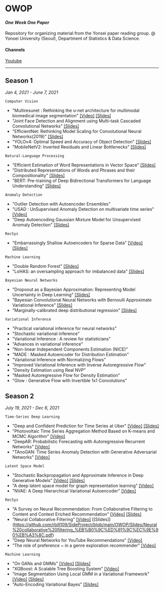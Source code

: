 # OWOP
#### *One Week One Paper* <br>
Repository for organizing material from the Yonsei paper reading group. @ Yonsei University (Seoul), Department of Statistics & Data Science.

#### Channels
[Youtube](https://www.youtube.com/channel/UCg7qqlsEjz0jKc91UIlwk6w/featured)

---

## Season 1
*Jan 4, 2021 - June 7, 2021*

<code>Computer Vision</code>
- "Multiresunet : Rethinking the u-net architecture for multimodal biomedical image segmentation" [[Video]](https://www.youtube.com/watch?v=v6vV505z4Pk) [[Slides]](https://github.com/rbill109/SideProject/blob/main/OWOP/Slides/MultiResUnet.pdf)
- "Joint Face Detection and Alignment using Multi-task Cascaded Convolutional Networks" [[Slides]](https://github.com/rbill109/SideProject/blob/main/OWOP/Slides/MTCNN.pdf)
- "EfficientNet: Rethinking Model Scaling for Convolutional Neural Networks(2019)" [[Slides]](https://github.com/rbill109/SideProject/blob/main/OWOP/Slides/EfficientNet.pdf)
- "YOLOv4: Optimal Speed and Accuracy of Object Detection" [[Slides]](https://github.com/rbill109/SideProject/blob/main/OWOP/Slides/YOLOv4.pdf)
- "MobileNetV2: Inverted Residuals and Linear Bottlenecks" [[Slides]]()

<code>Natural-Language Processing</code>
- "Efficient Estimation of Word Representations in Vector Space" [[Slides]]()
- "Distributed Representations of Words and Phrases and their Compositionality" [[Slides]]()
- "BERT: Pre-training of Deep Bidirectional Transformers for Language Understanding" [[Slides]](https://github.com/rbill109/SideProject/blob/main/OWOP/Slides/BERT.pdf)

<code>Anomaly Detection</code>
- "Outlier Detection with Autoencoder Ensembles"
- "USAD : UnSupervised Anomaly Detection on multivariate time series" [[Video]](https://www.youtube.com/watch?v=LuwSlx5rzis)
- "Deep Autoencoding Gaussian Mixture Model for Unsupervised Anomaly Detection" [[Slides]](https://github.com/rbill109/SideProject/blob/main/OWOP/Slides/DAGMM.pdf)

<code>RecSys</code>
- "Embarrassingly Shallow Autoencoders for Sparse Data" [[Video]](https://www.youtube.com/watch?v=BzPoh8yfVbQ) [[Slides]](https://github.com/rbill109/SideProject/blob/main/OWOP/Slides/Embarrassingly_Shallow_Autoencoders_for_Sparse_Data.pdf)

<code>Machine Learning</code>
- "Double Random Forest" [[Slides]](https://github.com/rbill109/SideProject/blob/main/OWOP/Slides/Double%20Random%20Forest_%20LoHAS%200206%20%EB%82%A8%EC%8A%B9%EC%A7%80.pdf)
- "LoHAS: an oversampling approach for imbalanced data" [[Slides]](https://github.com/rbill109/SideProject/blob/main/OWOP/Slides/Double%20Random%20Forest_%20LoHAS%200206%20%EB%82%A8%EC%8A%B9%EC%A7%80.pdf)

<code>Bayesian Neural Networks</code> 
- "Dropoout as a Bayesian Approximation: Representing Model Uncertainty in Deep Learning" [[Slides]](https://github.com/rbill109/SideProject/blob/main/OWOP/Slides/Dropout_as_a_Bayesian_Approximation__Representing_Model_Uncertainty_in_Deep_Learning_%EC%A0%84%EC%98%88%EC%8A%AC.pdf)
- "Bayesian Convolutional Neural Networks with Bernoulli Approximate Variational Inference" [[Slides]](https://github.com/rbill109/SideProject/blob/main/OWOP/Slides/Bayesian_Convolutional_Neural_Networks_with_Bernoulli_Approximate_Variational_Inference_%EC%A0%84%EC%98%88%EC%8A%AC.pdf)
- "Marginally-calibrated deep distributional regression" [[Slides]](https://github.com/rbill109/SideProject/blob/main/OWOP/Slides/Marginally_Calibrated_Deep_Distributional_Regression.pdf)

<code>Variational Inference</code>
- "Practical variational inference for neural networks"
- "Stochastic variational inference"
- "Variational Inference : A review for statisticians"
- "Advances in variational inference"
- "Non-linear Independent Components Estimation (NICE)"
- "MADE : Masked Autoencoder for Distribution Estimation" 
- "Variational Inference with Normalizing Flows"
- "Improved Variational Inference with Inverse Autoregressive Flow"
- "Density Estimation using Real NVP"
- "Masked Autoregressive Flow for Density Estimation"
- "Glow : Generative Flow with Invertible 1x1 Convolutions" 


## Season 2
*July 19, 2021 - Dec 6, 2021*

<code>Time-Series Deep Learning</code>
- "Deep and Confident Prediction for Time Series at Uber" [[Video]](https://www.youtube.com/watch?v=z8xnL1mQou4) [[Slides]](https://github.com/rbill109/SideProject/blob/main/OWOP/Slides/Deep%20and%20Confident%20Prediction%20for%20Time%20Series%20at%20Uber.pdf)
- "Photovoltaic Time Series Aggregation Method Based on K-means and MCMC Algorithm" [[Video]](https://www.youtube.com/watch?v=RJ_t9ubXE_w)
- "DeepAR: Probabilistic Forecasting with Autoregressive Recurrent Networks" [[Video]](https://www.youtube.com/watch?v=7WTe-xh2C10)
- "TAnoGAN: Time Series Anomaly Detection with Generative Adversarial Networks" [[Video]](https://www.youtube.com/watch?v=dHhwzrf8EAg)

<code>Latent Space Model</code>
- "Stochastic Backpropagation and Approximate Inference in Deep Generative Models" [[Video]](https://www.youtube.com/watch?v=PAY8h_1b1BI) [[Slides]](https://github.com/rbill109/SideProject/blob/main/OWOP/Slides/%EC%9D%B4%EC%9E%AC%ED%99%98_0823_VAE.pdf)
- "A deep latent space model for graph representation learning" [[Video]](https://www.youtube.com/watch?v=qJEtpABZQ-4)
- "NVAE: A Deep Hierarchical Variational Autoencoder" [[Video]](https://www.youtube.com/watch?v=KG70iQai9UY)

<code>RecSys</code>
- "A Survey on Neural Recommendation: From Collaborative Filtering to Content and Context Eriched Recommendation" [[Video]](https://www.youtube.com/watch?v=5CLxUT1KNro) [[Slides]](https://github.com/rbill109/SideProject/blob/main/OWOP/Slides/Neural%20Recommendation%20System.pdf)
- "Neural Collaborative Filtering" [[Video]](https://www.youtube.com/watch?v=zFlqhV1vv4w) [[Slides]] (https://github.com/rbill109/SideProject/blob/main/OWOP/Slides/Neural%20collaborative%20filtering_%EB%B0%9C%ED%91%9C%EC%9E%90%EB%A3%8C.pdf)
- "Deep Neural Networks for YouTube Recommendations" [[Video]](https://www.youtube.com/watch?v=R6XE3SAPJFI)
- "The role of preference ~ in a genre exploration recommender" [[Video]](https://www.youtube.com/watch?v=DqZeVm3O2J0)

<code>Machine Learning</code>
- "On GANs and GMMs" [[Video]](https://www.youtube.com/watch?v=iXK9anLm8ZA) [[Slides]](https://github.com/rbill109/SideProject/blob/main/OWOP/Slides/On%20GANs%20and%20GMMs.pdf)
- "XGBoost: A Scalable Tree Boosting System" [[Video]](https://www.youtube.com/watch?v=XXPLmd5K150)
- "Image Segmentation Using Local GMM in a Variational Framework" [[Video]](https://www.youtube.com/watch?v=B1hdB7nd6rA) [[Slides]](https://github.com/rbill109/SideProject/blob/main/OWOP/Slides/LGMM.pdf)
- "Auto-Encoding Variational Bayes" [[Slides]](https://github.com/rbill109/SideProject/blob/main/OWOP/Slides/Auto_Encoding_Variational_Bayes.pdf)
